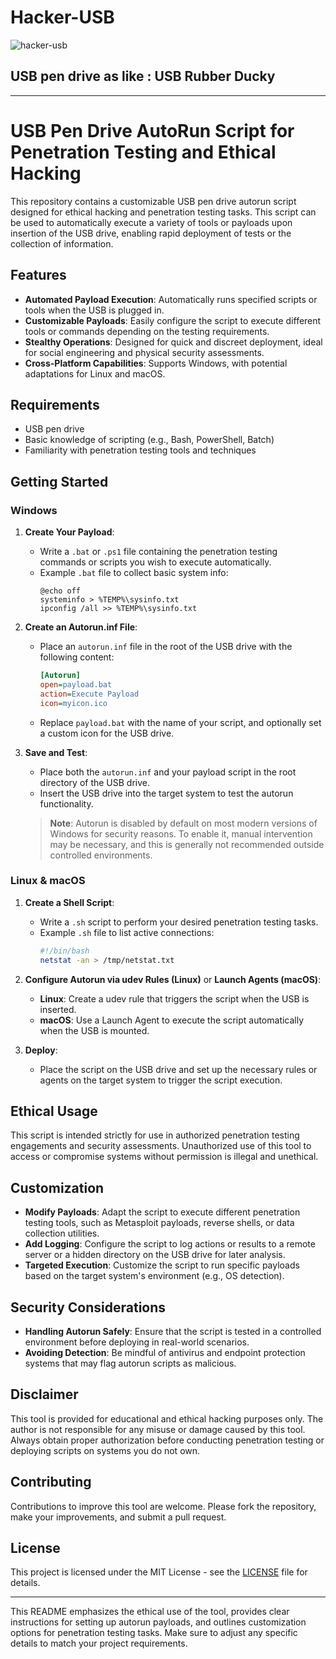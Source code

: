 # Hacker-USB
![hacker-usb](https://github.com/user-attachments/assets/32e6c4d1-5fd4-424a-9b00-b30cdd23fa0d)


## USB pen drive as like : USB Rubber Ducky

---

# USB Pen Drive AutoRun Script for Penetration Testing and Ethical Hacking

This repository contains a customizable USB pen drive autorun script designed for ethical hacking and penetration testing tasks. This script can be used to automatically execute a variety of tools or payloads upon insertion of the USB drive, enabling rapid deployment of tests or the collection of information.

## Features

- **Automated Payload Execution**: Automatically runs specified scripts or tools when the USB is plugged in.
- **Customizable Payloads**: Easily configure the script to execute different tools or commands depending on the testing requirements.
- **Stealthy Operations**: Designed for quick and discreet deployment, ideal for social engineering and physical security assessments.
- **Cross-Platform Capabilities**: Supports Windows, with potential adaptations for Linux and macOS.

## Requirements

- USB pen drive
- Basic knowledge of scripting (e.g., Bash, PowerShell, Batch)
- Familiarity with penetration testing tools and techniques

## Getting Started

### Windows

1. **Create Your Payload**:
   - Write a `.bat` or `.ps1` file containing the penetration testing commands or scripts you wish to execute automatically.
   - Example `.bat` file to collect basic system info:
     ```batch
     @echo off
     systeminfo > %TEMP%\sysinfo.txt
     ipconfig /all >> %TEMP%\sysinfo.txt
     ```

2. **Create an Autorun.inf File**:
   - Place an `autorun.inf` file in the root of the USB drive with the following content:
     ```ini
     [Autorun]
     open=payload.bat
     action=Execute Payload
     icon=myicon.ico
     ```
   - Replace `payload.bat` with the name of your script, and optionally set a custom icon for the USB drive.

3. **Save and Test**:
   - Place both the `autorun.inf` and your payload script in the root directory of the USB drive.
   - Insert the USB drive into the target system to test the autorun functionality.

   > **Note**: Autorun is disabled by default on most modern versions of Windows for security reasons. To enable it, manual intervention may be necessary, and this is generally not recommended outside controlled environments.

### Linux & macOS

1. **Create a Shell Script**:
   - Write a `.sh` script to perform your desired penetration testing tasks.
   - Example `.sh` file to list active connections:
     ```bash
     #!/bin/bash
     netstat -an > /tmp/netstat.txt
     ```

2. **Configure Autorun via udev Rules (Linux)** or **Launch Agents (macOS)**:
   - **Linux**: Create a udev rule that triggers the script when the USB is inserted.
   - **macOS**: Use a Launch Agent to execute the script automatically when the USB is mounted.

3. **Deploy**:
   - Place the script on the USB drive and set up the necessary rules or agents on the target system to trigger the script execution.

## Ethical Usage

This script is intended strictly for use in authorized penetration testing engagements and security assessments. Unauthorized use of this tool to access or compromise systems without permission is illegal and unethical.

## Customization

- **Modify Payloads**: Adapt the script to execute different penetration testing tools, such as Metasploit payloads, reverse shells, or data collection utilities.
- **Add Logging**: Configure the script to log actions or results to a remote server or a hidden directory on the USB drive for later analysis.
- **Targeted Execution**: Customize the script to run specific payloads based on the target system's environment (e.g., OS detection).

## Security Considerations

- **Handling Autorun Safely**: Ensure that the script is tested in a controlled environment before deploying in real-world scenarios.
- **Avoiding Detection**: Be mindful of antivirus and endpoint protection systems that may flag autorun scripts as malicious.

## Disclaimer

This tool is provided for educational and ethical hacking purposes only. The author is not responsible for any misuse or damage caused by this tool. Always obtain proper authorization before conducting penetration testing or deploying scripts on systems you do not own.

## Contributing

Contributions to improve this tool are welcome. Please fork the repository, make your improvements, and submit a pull request.

## License

This project is licensed under the MIT License - see the [LICENSE](LICENSE) file for details.

---

This README emphasizes the ethical use of the tool, provides clear instructions for setting up autorun payloads, and outlines customization options for penetration testing tasks. Make sure to adjust any specific details to match your project requirements.
